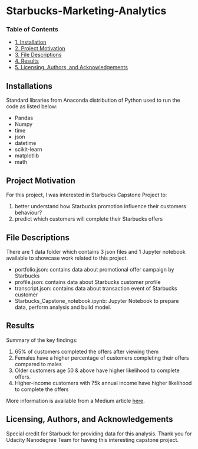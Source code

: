 # Starbucks-Marketing-Analytics

### Table of Contents
- [1. Installation](#installation)
- [2. Project Motivation](#project-motivation)
- [3. File Descriptions](#file-descriptions)
- [4. Results](#results)
- [5. Licensing, Authors, and Acknowledgements](#licensing)

## Installations
Standard libraries from Anaconda distribution of Python used to run the code as listed below:
* Pandas
* Numpy
* time
* json
* datetime
* scikit-learn
* matplotlib
* math

## Project Motivation
For this project, I was interested in Starbucks Capstone Project to:
1. better understand how Starbucks promotion influence their customers behaviour?
2. predict which customers will complete their Starbucks offers

## File Descriptions
There are 1 data folder which contains 3 json files and 1 Jupyter notebook available to showcase work related to this project.
* portfolio.json: contains data about promotional offer campaign by Starbucks
* profile.json: contains data about Starbucks customer profile
* transcript.json: contains data about transaction event of Starbucks customer
* Starbucks_Capstone_notebook.ipynb: Jupyter Notebook to prepare data, perform analysis and build model.

## Results
Summary of the key findings:
1. 65% of customers completed the offers after viewing them
2. Females have a higher percentage of customers completing their offers compared to males
3. Older customers age 50 & above have higher likelihood to complete offers.
4. Higher-income customers with 75k annual income have higher likelihood to complete the offers


More information is available from a Medium article [here](https://medium.com/@snurdinie97/how-starbucks-offer-influence-customer-behaviour-5bdd854ef212).

## Licensing, Authors, and Acknowledgements
Special credit for Starbuck for providing data for this analysis. Thank you for Udacity Nanodegree Team for having this interesting capstone project.
